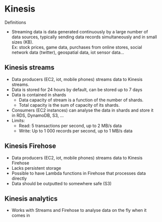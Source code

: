 # Kinesis

Definitions

- Streaming data is data generated continuously by a large number of data sources, typically sending data records simultaneously and in small sizes (KB).  
  Ex: stock prices, game data, purchases from online stores, social network data (twitter), geospatial data, iot sensor data…

## Kinesis streams

- Data producers (EC2, iot, mobile phones) streams data to Kinesis streams.
- Data is stored for 24 hours by default, can be stored up to 7 days
- Data is contained in shards
  - Data capacity of stream is a function of the number of shards.
  - Total capacity is the sum of capacity of its shards.
- Consumers (EC2 instances) can analyse the data in shards and store it in RDS, DynamoDB, S3, …
- Limits:
  - Read: 5 transactions per second, up to 2 MB/s data
  - Write: Up to 1 000 records per second, up to 1 MB/s data

## Kinesis Firehose

- Data producers (EC2, iot, mobile phones) streams data to Kinesis Firehose
- Lacks persistent storage
- Possible to have Lambda functions in Firehose that processes data directly
- Data should be outputted to somewhere safe (S3)

## Kinesis analytics

- Works with Streams and Firehose to analyse data on the fly when it comes in
